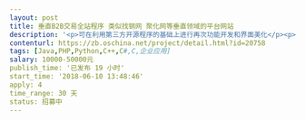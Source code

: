 ```yaml
---                
layout: post       
title: 垂直B2B交易全站程序 类似找钢网 聚化网等垂直领域的平台网站           
description: '<p>可在利用第三方开源程序的基础上进行再次功能开发和界面美化</p><p>分几个类目：</p><p>1 资讯行情 - 实时成交价格、历史成交价格走势、新闻</p><p>2 现货资源 - 条件选择  （品牌 产地 仓库地址 价格区间等）</p><p>                   现货列表</p><p>3 采购需求发布 - 要求如 品牌 产地 仓库地址 价格<span style="color: rgb(34, 34, 34);">区间</span></p><p><span style="color: rgb(34, 34, 34);">4 物流服务 - 取货地 送货地选择 货物数量 重量，会自动生成物流价格与时效</span></p><p><span style="color: rgb(34, 34, 34);">5 会员中心 - 注册 - 贸易商  上传营业执照 短信认证</span></p><p><span style="color: rgb(34, 34, 34);">                            工厂  上传营业执照 短信认证</span></p><p>大概是这几个类目，有详细的网站思路导图，可后期再沟通</p><p><br></p><p>语言不限，可承包此项目的须为公司，须要签订合同，程序制作完毕后归属方位我司，并可取得相关注册证书专利等</p><p>可参考类似平台网站有：找钢网、聚化网、化学加、快塑网等</p>'     
contenturl: https://zb.oschina.net/project/detail.html?id=20758      
tags: [Java,PHP,Python,C++,C#,C,企业应用]            
salary: 10000-50000元          
publish_time: '已发布 19 小时'         
start_time: '2018-06-10 13:48:46'           
apply: 4                   
time_range: 30 天              
status: 招募中                  
---                 
```

